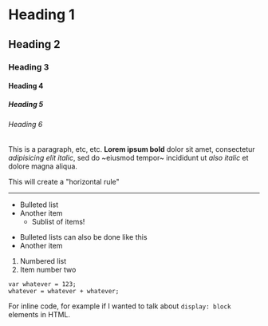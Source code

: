 # Heading 1
## Heading 2
### Heading 3
#### Heading 4
##### Heading 5
###### Heading 6

This is a paragraph, etc, etc. **Lorem ipsum bold** dolor sit amet, consectetur _adipisicing elit italic_, sed do ~eiusmod tempor~ incididunt ut *also italic* et dolore magna aliqua.

This will create a "horizontal rule"

---


- Bulleted list
- Another item
  - Sublist of items!

* Bulleted lists can also be done like this
* Another item

1. Numbered list
2. Item number two

```
var whatever = 123;
whatever = whatever + whatever;
```

For inline code, for example if I wanted to talk about `display: block` elements in HTML.
